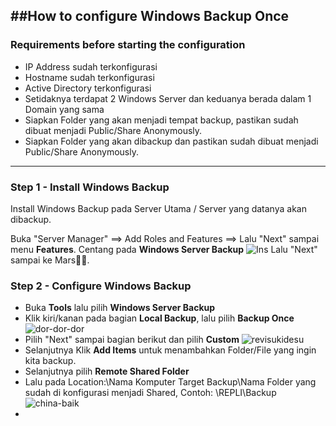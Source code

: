 ##How to configure Windows Backup Once
---
### Requirements before starting the configuration
- IP Address sudah terkonfigurasi
- Hostname sudah terkonfigurasi
- Active Directory terkonfigurasi
- Setidaknya terdapat 2 Windows Server dan keduanya berada dalam 1 Domain yang sama
- Siapkan Folder yang akan menjadi tempat backup, pastikan sudah dibuat menjadi Public/Share Anonymously.
- Siapkan Folder yang akan dibackup dan pastikan sudah dibuat menjadi Public/Share Anonymously.
---
### Step 1 - Install Windows Backup
Install Windows Backup pada Server Utama / Server yang datanya akan dibackup.

Buka "Server Manager" ==> Add Roles and Features ==> Lalu "Next" sampai menu **Features**.
Centang pada **Windows Server Backup**
![Ins](https://github.com/hekerff/Client-Server/assets/159868331/943813bc-1b77-4653-830b-c5726c446f2f)
Lalu "Next" sampai ke Mars🐨💀.

### Step 2 - Configure Windows Backup
- Buka **Tools** lalu pilih **Windows Server Backup**
- Klik kiri/kanan pada bagian **Local Backup**, lalu pilih **Backup Once**
![dor-dor-dor](https://github.com/hekerff/Client-Server/assets/159868331/ffed9776-d624-46de-9952-ba93f4085343)
- Pilih "Next" sampai bagian berikut dan pilih **Custom**
![revisukidesu](https://github.com/hekerff/Client-Server/assets/159868331/d85ff1b9-f1bb-4d2c-98ce-5f0343c25b5a)
- Selanjutnya Klik **Add Items** untuk menambahkan Folder/File yang ingin kita backup.
- Selanjutnya pilih **Remote Shared Folder**
- Lalu pada Location:\\Nama Komputer Target Backup\Nama Folder yang sudah di konfigurasi menjadi Shared,
  Contoh: \\REPLI\Backup
  ![china-baik](https://github.com/hekerff/Client-Server/assets/159868331/a0216a08-f488-48ad-a716-d583d2dfcb86)
- 
